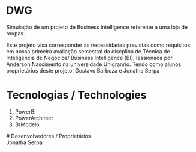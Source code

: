# DWG
Simulação de um projeto de Business Intelligence referente a uma loja de roupas.<br>

Este projeto visa corresponder às necessidades previstas como requisitos em nossa primeira avaliação semestral da discplina de Técnica de Inteligência de Negócios/ Business Intelligence (BI), lessionada por Anderson Nascimento na universidade Unigranrio.
Tendo como alunos proprietários deste projeto: Gustavo Barboza e Jonatha Serpa<br>
# Tecnologias / Technologies
<ol>
  <li>PowerBi</li>
  <li>PowerArchitect</li>
  <li>BrModelo</li>
  </ol>
  # Desenvolvedores / Proprietários<br>
  <a https://github.com/JonathaEu > Jonatha Serpa </a>
 

